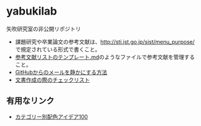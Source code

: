 yabukilab
=========

矢吹研究室の非公開リポジトリ

* 課題研究や卒業論文の参考文献は、http://sti.jst.go.jp/sist/menu_purpose/ で規定されている形式で書くこと。
* [参考文献リストのテンプレート.md](https://github.com/taroyabuki/yabukilab/blob/master/%E5%8F%82%E8%80%83%E6%96%87%E7%8C%AE%E3%83%AA%E3%82%B9%E3%83%88%E3%81%AE%E3%83%86%E3%83%B3%E3%83%97%E3%83%AC%E3%83%BC%E3%83%88.md)のようなファイルで参考文献を管理すること。
* [GitHubからのメールを静かにする方法](https://github.com/taroyabuki/yabukilab/blob/master/GitHub%E3%81%8B%E3%82%89%E3%81%AE%E3%83%A1%E3%83%BC%E3%83%AB%E3%82%92%E9%9D%99%E3%81%8B%E3%81%AB%E3%81%99%E3%82%8B%E6%96%B9%E6%B3%95.md)
* [文書作成の際のチェックリスト](https://github.com/taroyabuki/yabukilab/wiki/%E6%96%87%E6%9B%B8%E4%BD%9C%E6%88%90%E3%81%AE%E9%9A%9B%E3%81%AE%E3%83%81%E3%82%A7%E3%83%83%E3%82%AF%E3%83%AA%E3%82%B9%E3%83%88)

## 有用なリンク

* [カテゴリー別配色アイデア100](http://www.webcreatorbox.com/inspiration/colour-scheme-ideas-100/)
